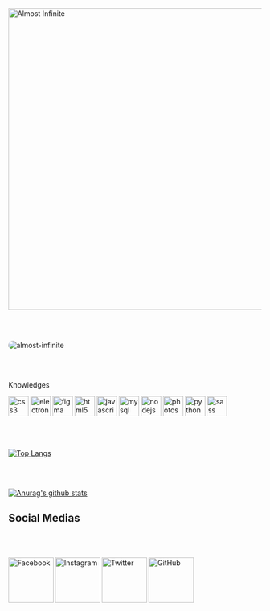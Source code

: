 <!--
**Almost-Infinite/Almost-Infinite** is a ✨ _special_ ✨ repository because its `README.md` (this file) appears on your GitHub profile.

Here are some ideas to get you started:

- 🔭 I’m currently working on ...
- 🌱 I’m currently learning ...
- 👯 I’m looking to collaborate on ...
- 🤔 I’m looking for help with ...
- 💬 Ask me about ...
- 📫 How to reach me: ...
- 😄 Pronouns: ...
- ⚡ Fun fact: ...
-->


<img src="https://i.imgur.com/o5FcDqN.png"  alt="Almost Infinite" align="center" height="600" width="600" >

 
<br><br>



<p align="left"> <img src="https://komarev.com/ghpvc/?username=almost-infinite" alt="almost-infinite" style="border-radius: 30px;"/> </p>

<br><br>

<p aling="left">Knowledges</p>
<p align="left">
<img src="https://upload.wikimedia.org/wikipedia/commons/thumb/3/3d/CSS.3.svg/1200px-CSS.3.svg.png" alt="css3" width="40" height="40"/> 
<img src="https://download.logo.wine/logo/Electron_(software_framework)/Electron_(software_framework)-Logo.wine.png" alt="electron" width="40" height="40"/> 
<img src="https://cdn.iconscout.com/icon/free/png-512/figma-682083.png" alt="figma" width="40" height="40"/> 
<img src="https://upload.wikimedia.org/wikipedia/commons/thumb/8/80/HTML5_logo_resized.svg/512px-HTML5_logo_resized.svg.png" alt="html5" width="40" height="40"/> 
<img src="https://upload.wikimedia.org/wikipedia/commons/d/dc/Javascript-shield.png" alt="javascript" width="40" height="40"/> 
<img src="https://cdn.iconscout.com/icon/free/png-512/mysql-21-1174941.png" alt="mysql" width="40" height="40"/> 
<img src="https://cdn.iconscout.com/icon/free/png-512/node-js-3-1174937.png" alt="nodejs" width="40" height="40"/> 
<img src="https://pngimg.com/uploads/photoshop/photoshop_PNG7.png" alt="photoshop" width="40" height="40"/> 
<img src="https://upload.wikimedia.org/wikipedia/commons/thumb/c/c3/Python-logo-notext.svg/768px-Python-logo-notext.svg.png" alt="python" width="40" height="40"/> 
<img src="https://cdn.iconscout.com/icon/free/png-512/sass-226054.png" alt="sass" width="40" height="40"/></p>
<br><br>

[![Top Langs](https://github-readme-stats.almost-infinite.vercel.app/api/top-langs/?username=Almost-Infinite&theme=dark-and-light&show_icons=true)](https://github.com/anuraghazra/github-readme-stats)

<br><br>

[![Anurag's github stats](https://github-readme-stats.almost-infinite.vercel.app/api?username=Almost-Infinite&theme=dark-and-light&show_icons=true)](https://github.com/anuraghazra/github-readme-stats)

## Social Medias

<br><br>

<p align="left">
<a href="https://www.facebook.com/Almost.Infinite" target="_blank"><img src="https://i.imgur.com/qosjk0z.png" title="Facebook" align="left" height="90" width="90" ></a>
<a href="https://www.instagram.com/lua.0_0.m/" target="_blank"><img src="https://imgur.com/yVUjfBA.png" title="Instagram" align="left" height="90" width="90" ></a>
<a href="https://twitter.com/luko100" target="_blank"><img src="https://imgur.com/mh9BMBM.png" title="Twitter" align="left" height="90" width="90" ></a>
<a href="https://github.com/Almost-Infinite" target="_blank"><img src="https://imgur.com/TU327h6.png" title="GitHub" align="left" height="90" width="90" ></a>
</p> 
